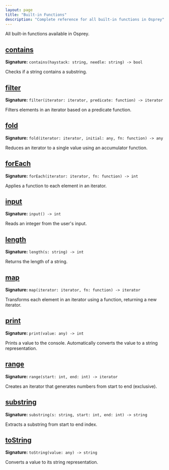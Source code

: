 ```yaml
---
layout: page
title: "Built-in Functions"
description: "Complete reference for all built-in functions in Osprey"
---
```


All built-in functions available in Osprey.

## [contains](contains/)

**Signature:** `contains(haystack: string, needle: string) -> bool`

Checks if a string contains a substring.

## [filter](filter/)

**Signature:** `filter(iterator: iterator, predicate: function) -> iterator`

Filters elements in an iterator based on a predicate function.

## [fold](fold/)

**Signature:** `fold(iterator: iterator, initial: any, fn: function) -> any`

Reduces an iterator to a single value using an accumulator function.

## [forEach](foreach/)

**Signature:** `forEach(iterator: iterator, fn: function) -> int`

Applies a function to each element in an iterator.

## [input](input/)

**Signature:** `input() -> int`

Reads an integer from the user's input.

## [length](length/)

**Signature:** `length(s: string) -> int`

Returns the length of a string.

## [map](map/)

**Signature:** `map(iterator: iterator, fn: function) -> iterator`

Transforms each element in an iterator using a function, returning a new iterator.

## [print](print/)

**Signature:** `print(value: any) -> int`

Prints a value to the console. Automatically converts the value to a string representation.

## [range](range/)

**Signature:** `range(start: int, end: int) -> iterator`

Creates an iterator that generates numbers from start to end (exclusive).

## [substring](substring/)

**Signature:** `substring(s: string, start: int, end: int) -> string`

Extracts a substring from start to end index.

## [toString](tostring/)

**Signature:** `toString(value: any) -> string`

Converts a value to its string representation.

